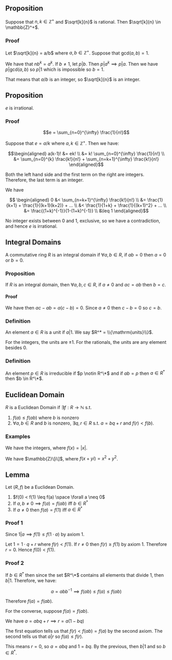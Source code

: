## Proposition

Suppose that $n,k \in \mathbb{Z}^+$ and $\sqrt[k]{n}$ is rational. Then $\sqrt[k]{n} \in \mathbb{Z}^+$. 

### Proof

Let $\sqrt[k]{n} = a/b$ where $a,b \in \mathbb{Z}^+$. Suppose that $\mathrm{gcd}(a,b)=1$. 

We have that $nb^k = a^k$. If $b \neq 1$, let $p | b$. Then $p|a^k \implies p|a$. Then we have $p | \mathrm{gcd}(a,b)$ so $p|1$ which is impossible so $b=1$. 

That means that $a/b$ is an integer, so $\sqrt[k]{n}$ is an integer. 

## Proposition

$e$ is irrational. 

### Proof

$$e = \sum_{n=0}^{\infty} \frac{1}{n!}$$

Suppose that $e=a/k$ where $a,k \in \mathbb{Z}^+$. Then we have:

$$\begin{aligned}
a(k-1)! &= ek! \\
&= k! \sum_{n=0}^{\infty} \frac{1}{n!} \\
&= \sum_{n=0}^{k} \frac{k!}{n!} + \sum_{n=k+1}^{\infty} \frac{k!}{n!}
\end{aligned}$$

Both the left hand side and the first term on the right are integers. Therefore, the last term is an integer. 

We have 

$$
\begin{aligned}
0 &< \sum_{n=k+1}^{\infty} \frac{k!}{n!} \\
&= \frac{1}{k+1} + \frac{1}{(k+1)(k+2)} + ... \\
&< \frac{1}{1+k} + \frac{1}{(k+1)^2} + ... \\
&= \frac{(1+k)^{-1}}{1-(1+k)^{-1}} \\
&\leq 1
\end{aligned}$$

No integer exists between 0 and 1, exclusive, so we have a contradiction, and hence $e$ is irrational. 

## Integral Domains

A commutative ring $R$ is an integral domain if $\forall a,b \in R$, if $ab=0$ then $a=0$ or $b=0$. 

### Proposition

If $R$ is an integral domain, then $\forall a,b,c \in R$, if $a \neq 0$ and $ac=ab$ then $b=c$. 

#### Proof

We have then $ac - ab = a(c-b) = 0$. Since $a \neq 0$ then $c-b = 0$ so $c=b$. 

### Definition

An element $a \in R$ is a unit if $a | 1$. We say $R^* = \\{\mathrm{units}\\}$. 

For the integers, the units are $\pm 1$. For the rationals, the units are any element besides 0.

### Definition

An element $p \in R$ is irreducible if $p \notin R^\*$ and if $ab=p$ then $a \in R^*$ then $b \in R^\*$. 

## Euclidean Domain

$R$ is a Euclidean Domain if $\exists f: R \rightarrow \mathbb{N}$ s.t. 

1. $f(a) \leq f(ab)$ where $b$ is nonzero
2. $\forall a,b \in R$ and $b$ is nonzero, $\exists q,r \in R$ s.t. $a = bq+r$ and $f(r)<f(b)$.

### Examples

We have the integers, where $f(x) = |x|$. 

We have $\mathbb{Z}\[i\]$, where $f(x+yi) = x^2+y^2$. 

## Lemma

Let $(R, f)$ be a Euclidean Domain.

1. $f(0) < f(1) \leq f(a) \space \forall a \neq 0$
2. If $a,b \neq 0 \implies f(a) = f(ab)$ iff $b \in R^*$
3. If $a \neq 0$ then $f(a) = f(1)$ iff $a \in R^*$

### Proof 1

Since $1|a \implies f(1) \leq f(1 \cdot a)$ by axiom 1.

Let $1 = 1 \cdot q + r$ where $f(r) < f(1)$. If $r \neq 0$ then $f(r) \geq f(1)$ by axiom 1. Therefore $r = 0$. Hence $f(0) < f(1)$. 

### Proof 2

If $b \in R^*$ then since the set $R^\*$ contains all elements that divide 1, then $b|1$. Therefore, we have:

$$a = abb^{-1} \implies f(ab) \leq f(a) \leq f(ab)$$

Therefore $f(a) = f(ab)$. 

For the converse, suppose $f(a) = f(ab)$.  

We have $a = abq + r \implies r = a(1-bq)$ 

The first equation tells us that $f(r) < f(ab) = f(a)$ by the second axiom. The second tells us that $a|r$ so $f(a) \leq f(r)$. 

This means $r=0$, so $a = abq$ and $1 = bq$. By the previous, then $b|1$ and so $b \in R^*$. 










